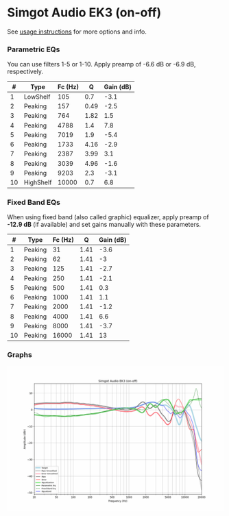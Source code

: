 # Simgot Audio EK3 (on-off)
See [usage instructions](https://github.com/jaakkopasanen/AutoEq#usage) for more options and info.

### Parametric EQs
You can use filters 1-5 or 1-10. Apply preamp of -6.6 dB or -6.9 dB, respectively.

|   # | Type      |   Fc (Hz) |    Q |   Gain (dB) |
|-----|-----------|-----------|------|-------------|
|   1 | LowShelf  |       105 | 0.7  |        -3.1 |
|   2 | Peaking   |       157 | 0.49 |        -2.5 |
|   3 | Peaking   |       764 | 1.82 |         1.5 |
|   4 | Peaking   |      4788 | 1.4  |         7.8 |
|   5 | Peaking   |      7019 | 1.9  |        -5.4 |
|   6 | Peaking   |      1733 | 4.16 |        -2.9 |
|   7 | Peaking   |      2387 | 3.99 |         3.1 |
|   8 | Peaking   |      3039 | 4.96 |        -1.6 |
|   9 | Peaking   |      9203 | 2.3  |        -3.1 |
|  10 | HighShelf |     10000 | 0.7  |         6.8 |

### Fixed Band EQs
When using fixed band (also called graphic) equalizer, apply preamp of **-12.9 dB** (if available) and set gains manually with these parameters.

|   # | Type    |   Fc (Hz) |    Q |   Gain (dB) |
|-----|---------|-----------|------|-------------|
|   1 | Peaking |        31 | 1.41 |        -3.6 |
|   2 | Peaking |        62 | 1.41 |        -3   |
|   3 | Peaking |       125 | 1.41 |        -2.7 |
|   4 | Peaking |       250 | 1.41 |        -2.1 |
|   5 | Peaking |       500 | 1.41 |         0.3 |
|   6 | Peaking |      1000 | 1.41 |         1.1 |
|   7 | Peaking |      2000 | 1.41 |        -1.2 |
|   8 | Peaking |      4000 | 1.41 |         6.6 |
|   9 | Peaking |      8000 | 1.41 |        -3.7 |
|  10 | Peaking |     16000 | 1.41 |        13   |

### Graphs
![](./Simgot%20Audio%20EK3%20(on-off).png)
